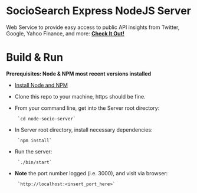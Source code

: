 # SocioSearch Express NodeJS Server

Web Service to provide easy access to public API insights from Twitter, Google, Yahoo Finance, and more:
**[Check It Out!](http://www.sociosearch.com)**

# Build & Run
**Prerequisites: Node & NPM most recent versions installed**
 * [Install Node and NPM](https://nodejs.org/en/download/)
 * Clone this repo to your machine, https should be fine.
 * From your command line, get into the Server root directory:

 		`cd node-socio-server`
 * In Server root directory, install necessary dependencies:

 		`npm install`
 * Run the server:

 		`./bin/start`
 * **Note** the port number logged (i.e. 3000), and visit via browser:

	    `http://localhost:<insert_port_here>`
